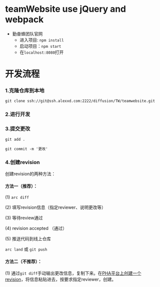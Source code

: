 # teamWebsite use jQuery and webpack

+ 勤奋蜂团队官网
    * 进入项目: `npm install`
    * 启动项目：`npm start`
    * 在`localhost:8080`打开

    
# 开发流程

### 1.克隆仓库到本地

`git clone ssh://git@ssh.alexxd.com:2222/diffusion/TW/teamwebsite.git`

### 2.进行开发

### 3.提交更改

`git add .`

`git commit -m '更改'`

### 4.创建revision

创建revision的两种方法：

#### 方法一（推荐）：

(1) `arc diff`

(2) 填写revision信息（指定reviewer、说明更改等）

(3) 等待review通过

(4) revision accepted （通过）

(5) 推送代码到线上仓库 

`arc land` 或 `git push`

#### 方法二（不推荐）：

(1) 通过`git diff`手动输出更改信息，复制下来。在[PHA平台上创建一个revision](http://code.alexxd.com/differential/diff/create/)，将信息粘贴进去，按要求指定reviewer，创建。

